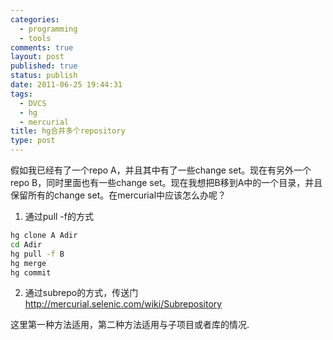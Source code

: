 ```yaml
--- 
categories: 
  - programming
  - tools
comments: true
layout: post
published: true
status: publish
date: 2011-06-25 19:44:31
tags: 
  - DVCS
  - hg
  - mercurial
title: hg合并多个repository
type: post
---
```


假如我已经有了一个repo A，并且其中有了一些change set。现在有另外一个repo B，同时里面也有一些change set。现在我想把B移到A中的一个目录，并且保留所有的change set。在mercurial中应该怎么办呢？

1. 通过pull -f的方式

```sh
hg clone A Adir
cd Adir
hg pull -f B
hg merge
hg commit
```

2. 通过subrepo的方式，传送门<a href="http://mercurial.selenic.com/wiki/Subrepository">http://mercurial.selenic.com/wiki/Subrepository</a>

这里第一种方法适用，第二种方法适用与子项目或者库的情况.
